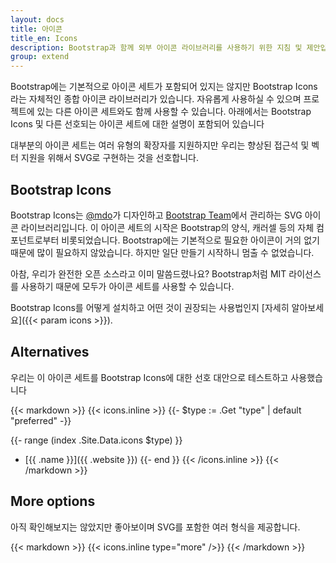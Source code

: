 ```yaml
---
layout: docs
title: 아이콘
title_en: Icons
description: Bootstrap과 함께 외부 아이콘 라이브러리를 사용하기 위한 지침 및 제안입니다.
group: extend
---
```


Bootstrap에는 기본적으로 아이콘 세트가 포함되어 있지는 않지만 Bootstrap Icons라는 자체적인 종합 아이콘 라이브러리가 있습니다. 자유롭게 사용하실 수 있으며 프로젝트에 있는 다른 아이콘 세트와도 함께 사용할 수 있습니다. 아래에서는 Bootstrap Icons 및 다른 선호되는 아이콘 세트에 대한 설명이 포함되어 있습니다

대부분의 아이콘 세트는 여러 유형의 확장자를 지원하지만 우리는 향상된 접근석 및 벡터 지원을 위해서 SVG로 구현하는 것을 선호합니다.

## Bootstrap Icons

Bootstrap Icons는 [@mdo](https://github.com/mdo)가 디자인하고 [Bootstrap Team](https://github.com/orgs/twbs/people)에서 관리하는 SVG 아이콘 라이브러리입니다. 이 아이콘 세트의 시작은 Bootstrap의 양식, 캐러셀 등의 자체 컴포넌트로부터 비롯되었습니다. Bootstrap에는 기본적으로 필요한 아이콘이 거의 없기 때문에 많이 필요하지 않았습니다. 하지만 일단 만들기 시작하니 멈출 수 없었습니다.

아참, 우리가 완전한 오픈 소스라고 이미 말씀드렸나요? Bootstrap처럼 MIT 라이선스를 사용하기 때문에 모두가 아이콘 세트를 사용할 수 있습니다.

 Bootstrap Icons를 어떻게 설치하고 어떤 것이 권장되는 사용법인지 [자세히 알아보세요]({{< param icons >}}).

## Alternatives

우리는 이 아이콘 세트를 Bootstrap Icons에 대한 선호 대안으로 테스트하고 사용했습니다

{{< markdown >}}
{{< icons.inline >}}
{{- $type := .Get "type" | default "preferred" -}}

{{- range (index .Site.Data.icons $type) }}
- [{{ .name }}]({{ .website }})
{{- end }}
{{< /icons.inline >}}
{{< /markdown >}}

## More options

아직 확인해보지는 않았지만 좋아보이며 SVG를 포함한 여러 형식을 제공합니다.

{{< markdown >}}
{{< icons.inline type="more" />}}
{{< /markdown >}}
